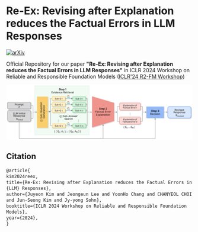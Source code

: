 # Re-Ex: Revising after Explanation reduces the Factual Errors in LLM Responses
[![arXiv](https://img.shields.io/badge/arXiv-2402.17097-b31b1b.svg?style=plastic)](https://arxiv.org/abs/2402.17097)

Official Repository for our paper  **"Re-Ex: Revising after Explanation reduces the Factual Errors in LLM Responses"** in ICLR 2024 Workshop on Reliable and Responsible Foundation Models ([ICLR'24 R2-FM Workshop](https://iclr-r2fm.github.io))

<img src="image/figure.jpg" alt="Alt Text"  width="1000"/>

## Citation
```
@article{
kim2024reex,
title={Re-Ex: Revising after Explanation reduces the Factual Errors in {LLM} Responses},
author={Juyeon Kim and Jeongeun Lee and YoonHo Chang and CHANYEOL CHOI and Jun-Seong Kim and Jy-yong Sohn},
booktitle={ICLR 2024 Workshop on Reliable and Responsible Foundation Models},
year={2024},
}
```
